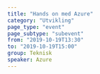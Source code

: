 ```yaml
---
title: "Hands on med Azure"
category: "Utvikling"
page_type: "event"
page_subtype: "subevent"
from: "2019-10-19T13:30"
to: "2019-10-19T15:00"
group: Teknisk
speaker: Azure
---
```


